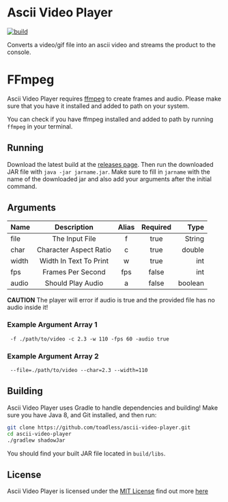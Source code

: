 # Ascii Video Player
[![build](https://github.com/toadless/ascii-video-player/actions/workflows/build.yml/badge.svg)](https://github.com/toadless/ascii-video-player/actions/workflows/build.yml)

Converts a video/gif file into an ascii video and
streams the product to the console.

# FFmpeg
Ascii Video Player requires [ffmpeg](https://ffmpeg.org)
to create frames and audio. Please make sure that you have
it installed and added to path on your system.

You can check if you have ffmpeg installed and added to path
by running `ffmpeg` in your terminal.

## Running
Download the latest build at the 
[releases page](https://github.com/toadless/ascii-video-player/releases).
Then run the downloaded JAR file with `java -jar jarname.jar`. Make sure to
fill in `jarname` with the name of the downloaded jar and also add
your arguments after the initial command.

## Arguments

| Name  |      Description       | Alias | Required |    Type |
|:------|:----------------------:|:-----:|:--------:|--------:|
| file  |     The Input File     |   f   |   true   |  String |
| char  | Character Aspect Ratio |   c   |   true   |  double |
| width | Width In Text To Print |   w   |   true   |     int |
| fps   |   Frames Per Second    |  fps  |  false   |     int |
| audio |   Should Play Audio    |   a   |  false   | boolean |

**CAUTION** The player will error if audio is true and the
provided file has no audio inside it!

### Example Argument Array 1
` -f ./path/to/video -c 2.3 -w 110 -fps 60 -audio true`

### Example Argument Array 2
` --file=./path/to/video --char=2.3 --width=110`

## Building
Ascii Video Player uses Gradle to handle dependencies and building! 
Make sure you have Java 8, and Git installed, and then run:
```bash
git clone https://github.com/toadless/ascii-video-player.git
cd ascii-video-player
./gradlew shadowJar
```
You should find your built JAR file located
in `build/libs`.

## License
Ascii Video Player is licensed under the [MIT License](https://opensource.org/licenses/MIT)
find out more [here](https://github.com/toadless/ascii-video-player/blob/main/LICENSE)